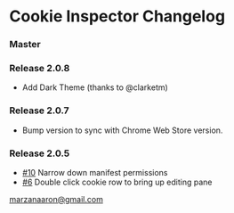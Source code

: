 # Cookie Inspector Changelog

### Master

### Release 2.0.8

- Add Dark Theme (thanks to @clarketm)

### Release 2.0.7

- Bump version to sync with Chrome Web Store version.

### Release 2.0.5

- [#10](https://github.com/westoque/cookie_inspector/pull/10) Narrow down manifest permissions
- [#6](https://github.com/westoque/cookie_inspector/pull/6) Double click cookie row to bring up editing pane


marzanaaron@gmail.com
